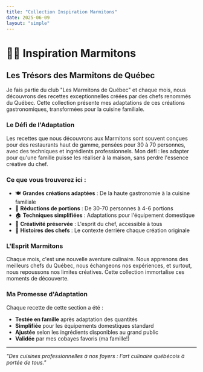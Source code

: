 ```yaml
---
title: "Collection Inspiration Marmitons"
date: 2025-06-09
layout: "simple"
---
```


# 👨‍🍳 Inspiration Marmitons

## Les Trésors des Marmitons de Québec

Je fais partie du club "Les Marmitons de Québec" et chaque mois, nous découvrons des recettes exceptionnelles créées par des chefs renommés du Québec. Cette collection présente mes adaptations de ces créations gastronomiques, transformées pour la cuisine familiale.

### Le Défi de l'Adaptation

Les recettes que nous découvrons aux Marmitons sont souvent conçues pour des restaurants haut de gamme, pensées pour 30 à 70 personnes, avec des techniques et ingrédients professionnels. Mon défi : les adapter pour qu'une famille puisse les réaliser à la maison, sans perdre l'essence créative du chef.

### Ce que vous trouverez ici :

- 🍽️ **Grandes créations adaptées** : De la haute gastronomie à la cuisine familiale
- 📐 **Réductions de portions** : De 30-70 personnes à 4-6 portions
- 🏠 **Techniques simplifiées** : Adaptations pour l'équipement domestique
- 🎨 **Créativité préservée** : L'esprit du chef, accessible à tous
- 📖 **Histoires des chefs** : Le contexte derrière chaque création originale

### L'Esprit Marmitons

Chaque mois, c'est une nouvelle aventure culinaire. Nous apprenons des meilleurs chefs du Québec, nous échangeons nos expériences, et surtout, nous repoussons nos limites créatives. Cette collection immortalise ces moments de découverte.

### Ma Promesse d'Adaptation

Chaque recette de cette section a été :
- **Testée en famille** après adaptation des quantités
- **Simplifiée** pour les équipements domestiques standard
- **Ajustée** selon les ingrédients disponibles au grand public
- **Validée** par mes cobayes favoris (ma famille!)

---

*"Des cuisines professionnelles à nos foyers : l'art culinaire québécois à portée de tous."*